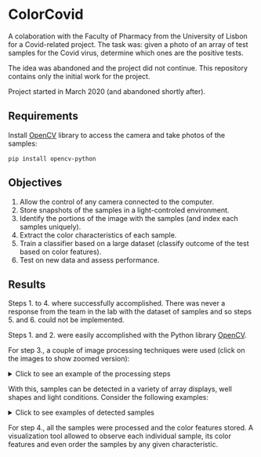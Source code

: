 # ColorCovid
A colaboration with the Faculty of Pharmacy from the University of Lisbon for a Covid-related project.
The task was: given a photo of an array of test samples for the Covid virus, determine which ones are the positive tests.

The idea was abandoned and the project did not continue.
This repository contains only the initial work for the project.

Project started in March 2020 (and abandoned shortly after).

## Requirements

Install [OpenCV](https://docs.opencv.org/master/index.html) library to access the camera and take photos of the samples:
```
pip install opencv-python
```

## Objectives

1. Allow the control of any camera connected to the computer.
2. Store snapshots of the samples in a light-controled environment.
3. Identify the portions of the image with the samples (and index each samples uniquely).
4. Extract the color characteristics of each sample.
5. Train a classifier based on a large dataset (classify outcome of the test based on color features).
6. Test on new data and assess performance.

## Results

Steps 1. to 4. where successfully accomplished.
There was never a response from the team in the lab with the dataset of samples and so steps 5. and 6. could not be implemented.

Steps 1. and 2. were easily accomplished with the Python library [OpenCV](https://docs.opencv.org/master/index.html).

For step 3., a couple of image processing techniques were used (click on the images to show zoomed version):

<details>
  <summary>Click to see an example of the processing steps</summary>
  
| | |
:----:|:------:
**0** Original screenshot<br><img src="/pre-processing/image_processing_0_original.PNG" width="350"/> | **1** First, detect the background <br> <img src="/pre-processing/image_processing_1_background_detection.PNG" width="350"/>
**2** Use a high saturation threshold to broadly detect the wells<br> <img src="/pre-processing/image_processing_2_high_saturation_threshold.PNG" width="350"/> | **3** Remove the background <br> <img src="/pre-processing/image_processing_3_background_removal.PNG" width="350"/>
**4** Use an Euclidean distance mask <br> <img src="/pre-processing/image_processing_4_euclidean_distance.PNG" width="350"/> | **5** Apply watershed and show markers <br> <img src="/pre-processing/image_processing_5_marker_by_watershedPNG.PNG" width="350"/>

</details>

With this, samples can be detected in a variety of array displays, well shapes and light conditions. Consider the following examples:

<details>
  <summary>Click to see examples of detected samples</summary>

| original screenshot | Samples detected |
:----:|:------:
<img src="/tests/tests1.PNG" width="350"/> | <img src="/tests/result1.PNG" width="350"/>
<img src="/tests/tests2.PNG" width="350"/> | <img src="/tests/result2.PNG" width="350"/>
<img src="/tests/tests3.PNG" width="350"/> | <img src="/tests/result3.PNG" width="350"/>
<img src="/tests/tests4.PNG" width="350"/> | <img src="/tests/result4.PNG" width="350"/>

</details>

For step 4., all the samples were processed and the color features stored.
A visualization tool allowed to observe each individual sample, its color features and even order the samples by any given characteristic.




